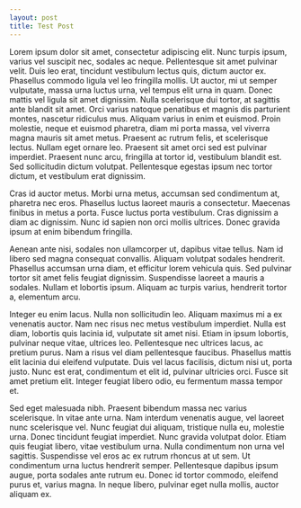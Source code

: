 ```yaml
---
layout: post
title: Test Post
---
```

Lorem ipsum dolor sit amet, consectetur adipiscing elit. Nunc turpis ipsum, varius vel suscipit nec, sodales ac neque. Pellentesque sit amet pulvinar velit. Duis leo erat, tincidunt vestibulum lectus quis, dictum auctor ex. Phasellus commodo ligula vel leo fringilla mollis. Ut auctor, mi ut semper vulputate, massa urna luctus urna, vel tempus elit urna in quam. Donec mattis vel ligula sit amet dignissim. Nulla scelerisque dui tortor, at sagittis ante blandit sit amet. Orci varius natoque penatibus et magnis dis parturient montes, nascetur ridiculus mus. Aliquam varius in enim et euismod. Proin molestie, neque et euismod pharetra, diam mi porta massa, vel viverra magna mauris sit amet metus. Praesent ac rutrum felis, et scelerisque lectus. Nullam eget ornare leo. Praesent sit amet orci sed est pulvinar imperdiet. Praesent nunc arcu, fringilla at tortor id, vestibulum blandit est. Sed sollicitudin dictum volutpat. Pellentesque egestas ipsum nec tortor dictum, et vestibulum erat dignissim.

Cras id auctor metus. Morbi urna metus, accumsan sed condimentum at, pharetra nec eros. Phasellus luctus laoreet mauris a consectetur. Maecenas finibus in metus a porta. Fusce luctus porta vestibulum. Cras dignissim a diam ac dignissim. Nunc id sapien non orci mollis ultrices. Donec gravida ipsum at enim bibendum fringilla.

Aenean ante nisi, sodales non ullamcorper ut, dapibus vitae tellus. Nam id libero sed magna consequat convallis. Aliquam volutpat sodales hendrerit. Phasellus accumsan urna diam, et efficitur lorem vehicula quis. Sed pulvinar tortor sit amet felis feugiat dignissim. Suspendisse laoreet a mauris a sodales. Nullam et lobortis ipsum. Aliquam ac turpis varius, hendrerit tortor a, elementum arcu.

Integer eu enim lacus. Nulla non sollicitudin leo. Aliquam maximus mi a ex venenatis auctor. Nam nec risus nec metus vestibulum imperdiet. Nulla est diam, lobortis quis lacinia id, vulputate sit amet nisi. Etiam in ipsum lobortis, pulvinar neque vitae, ultrices leo. Pellentesque nec ultrices lacus, ac pretium purus. Nam a risus vel diam pellentesque faucibus. Phasellus mattis elit lacinia dui eleifend vulputate. Duis vel lacus facilisis, dictum nisi ut, porta justo. Nunc est erat, condimentum et elit id, pulvinar ultricies orci. Fusce sit amet pretium elit. Integer feugiat libero odio, eu fermentum massa tempor et.

Sed eget malesuada nibh. Praesent bibendum massa nec varius scelerisque. In vitae ante urna. Nam interdum venenatis augue, vel laoreet nunc scelerisque vel. Nunc feugiat dui aliquam, tristique nulla eu, molestie urna. Donec tincidunt feugiat imperdiet. Nunc gravida volutpat dolor. Etiam quis feugiat libero, vitae vestibulum urna. Nulla condimentum non urna vel sagittis. Suspendisse vel eros ac ex rutrum rhoncus at ut sem. Ut condimentum urna luctus hendrerit semper. Pellentesque dapibus ipsum augue, porta sodales ante rutrum eu. Donec id tortor commodo, eleifend purus et, varius magna. In neque libero, pulvinar eget nulla mollis, auctor aliquam ex.
